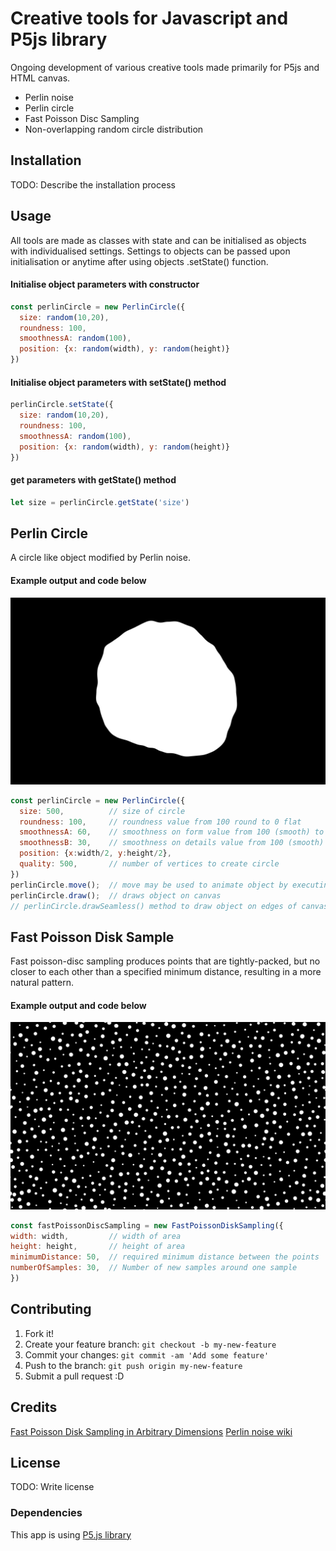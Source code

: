 # Creative tools for Javascript and P5js library
Ongoing development of various creative tools made primarily for P5js and HTML canvas.
* Perlin noise
* Perlin circle
* Fast Poisson Disc Sampling
* Non-overlapping random circle distribution

## Installation
TODO: Describe the installation process

## Usage
All tools are made as classes with state and can be initialised as objects with individualised settings.
Settings to objects can be passed upon initialisation or anytime after using objects .setState() function.

#### Initialise object parameters with constructor
```javascript
const perlinCircle = new PerlinCircle({
  size: random(10,20),
  roundness: 100,
  smoothnessA: random(100),
  position: {x: random(width), y: random(height)}
})
```

#### Initialise object parameters with setState() method
```javascript
perlinCircle.setState({
  size: random(10,20),
  roundness: 100,
  smoothnessA: random(100),
  position: {x: random(width), y: random(height)}
})
```

#### get parameters with getState() method
```javascript
let size = perlinCircle.getState('size')
```

## Perlin Circle
A circle like object modified by Perlin noise.

#### Example output and code below
![Perlin Circle](./img/perlin_circle.png?raw=true)

```javascript
const perlinCircle = new PerlinCircle({
  size: 500,          // size of circle
  roundness: 100,     // roundness value from 100 round to 0 flat
  smoothnessA: 60,    // smoothness on form value from 100 (smooth) to 0 rough
  smoothnessB: 30,    // smoothness on details value from 100 (smooth) to 0 rough
  position: {x:width/2, y:height/2},
  quality: 500,       // number of vertices to create circle
})
perlinCircle.move();  // move may be used to animate object by executing method on each frame
perlinCircle.draw();  // draws object on canvas
// perlinCircle.drawSeamless() method to draw object on edges of canvas
```

## Fast Poisson Disk Sample
Fast poisson-disc sampling produces points that are tightly-packed, but no closer to each other than a specified minimum distance, resulting in a more natural pattern.

#### Example output and code below
![Fast Poisson Disk Sample](./img/fast-poisson-disk-sample.png?raw=true)

```javascript
const fastPoissonDiscSampling = new FastPoissonDiskSampling({
width: width,         // width of area
height: height,       // height of area
minimumDistance: 50,  // required minimum distance between the points
numberOfSamples: 30,  // Number of new samples around one sample
})
```

## Contributing
1. Fork it!
2. Create your feature branch: `git checkout -b my-new-feature`
3. Commit your changes: `git commit -am 'Add some feature'`
4. Push to the branch: `git push origin my-new-feature`
5. Submit a pull request :D


## Credits
[Fast Poisson Disk Sampling in Arbitrary Dimensions](https://www.cs.ubc.ca/~rbridson/docs/bridson-siggraph07-poissondisk.pdf)
[Perlin noise wiki](https://en.wikipedia.org/wiki/Perlin_noise)

## License
TODO: Write license

### Dependencies
This app is using [P5.js library](https://github.com/processing/p5.js)
